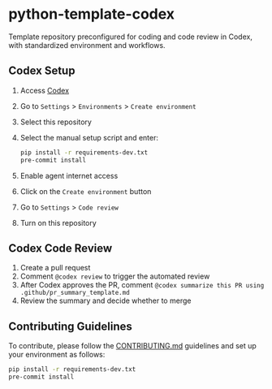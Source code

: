 # python-template-codex

Template repository preconfigured for coding and code review in Codex, with standardized environment and workflows.

## Codex Setup

1. Access [Codex](https://chatgpt.com/codex)
2. Go to `Settings` > `Environments` > `Create environment`
3. Select this repository
4. Select the manual setup script and enter:

    ```bash
    pip install -r requirements-dev.txt
    pre-commit install
    ```

5. Enable agent internet access
6. Click on the `Create environment` button
7. Go to `Settings` > `Code review`
8. Turn on this repository

## Codex Code Review

1. Create a pull request
2. Comment `@codex review` to trigger the automated review
3. After Codex approves the PR, comment `@codex summarize this PR using .github/pr_summary_template.md`
4. Review the summary and decide whether to merge

## Contributing Guidelines

To contribute, please follow the [CONTRIBUTING.md](CONTRIBUTING.md) guidelines and set up your environment as follows:

```bash
pip install -r requirements-dev.txt
pre-commit install
```

